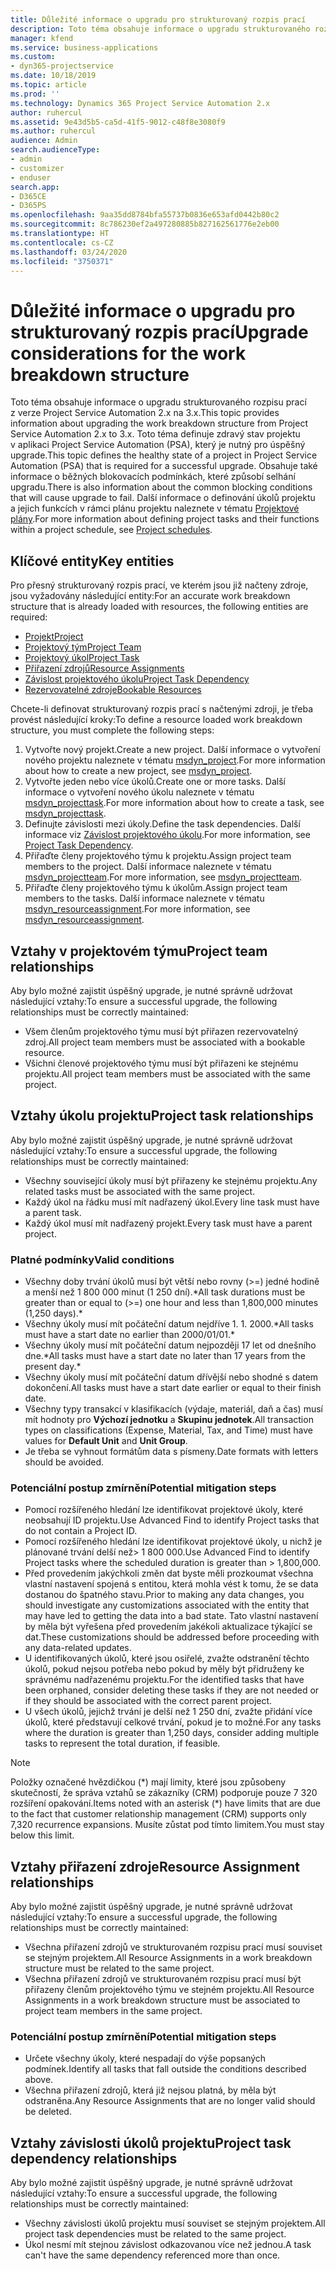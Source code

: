 ```yaml
---
title: Důležité informace o upgradu pro strukturovaný rozpis prací
description: Toto téma obsahuje informace o upgradu strukturovaného rozpisu prací z verze Project Service Automation 2.x na 3.x.
manager: kfend
ms.service: business-applications
ms.custom:
- dyn365-projectservice
ms.date: 10/18/2019
ms.topic: article
ms.prod: ''
ms.technology: Dynamics 365 Project Service Automation 2.x
author: ruhercul
ms.assetid: 9e43d5b5-ca5d-41f5-9012-c48f8e3080f9
ms.author: ruhercul
audience: Admin
search.audienceType:
- admin
- customizer
- enduser
search.app:
- D365CE
- D365PS
ms.openlocfilehash: 9aa35dd8784bfa55737b0836e653afd0442b80c2
ms.sourcegitcommit: 8c786230ef2a497280885b827162561776e2eb00
ms.translationtype: HT
ms.contentlocale: cs-CZ
ms.lasthandoff: 03/24/2020
ms.locfileid: "3750371"
---
```

# <a name="upgrade-considerations-for-the-work-breakdown-structure"></a><span data-ttu-id="f6e95-103">Důležité informace o upgradu pro strukturovaný rozpis prací</span><span class="sxs-lookup"><span data-stu-id="f6e95-103">Upgrade considerations for the work breakdown structure</span></span>
<span data-ttu-id="f6e95-104">Toto téma obsahuje informace o upgradu strukturovaného rozpisu prací z verze Project Service Automation 2.x na 3.x.</span><span class="sxs-lookup"><span data-stu-id="f6e95-104">This topic provides information about upgrading the work breakdown structure from Project Service Automation 2.x to 3.x.</span></span> <span data-ttu-id="f6e95-105">Toto téma definuje zdravý stav projektu v aplikaci Project Service Automation (PSA), který je nutný pro úspěšný upgrade.</span><span class="sxs-lookup"><span data-stu-id="f6e95-105">This topic defines the healthy state of a project in Project Service Automation (PSA) that is required for a successful upgrade.</span></span> <span data-ttu-id="f6e95-106">Obsahuje také informace o běžných blokovacích podmínkách, které způsobí selhání upgradu.</span><span class="sxs-lookup"><span data-stu-id="f6e95-106">There is also information about the common blocking conditions that will cause upgrade to fail.</span></span> <span data-ttu-id="f6e95-107">Další informace o definování úkolů projektu a jejich funkcích v rámci plánu projektu naleznete v tématu [Projektové plány](project-creating.md).</span><span class="sxs-lookup"><span data-stu-id="f6e95-107">For more information about defining project tasks and their functions within a project schedule, see [Project schedules](project-creating.md).</span></span>

## <a name="key-entities"></a><span data-ttu-id="f6e95-108">Klíčové entity</span><span class="sxs-lookup"><span data-stu-id="f6e95-108">Key entities</span></span>
<span data-ttu-id="f6e95-109">Pro přesný strukturovaný rozpis prací, ve kterém jsou již načteny zdroje, jsou vyžadovány následující entity:</span><span class="sxs-lookup"><span data-stu-id="f6e95-109">For an accurate work breakdown structure that is already loaded with resources, the following entities are required:</span></span>

- [<span data-ttu-id="f6e95-110">Projekt</span><span class="sxs-lookup"><span data-stu-id="f6e95-110">Project</span></span>](../developer/entities/msdyn_project.md)
- [<span data-ttu-id="f6e95-111">Projektový tým</span><span class="sxs-lookup"><span data-stu-id="f6e95-111">Project Team</span></span>](../developer/entities/msdyn_projectteam.md)
- [<span data-ttu-id="f6e95-112">Projektový úkol</span><span class="sxs-lookup"><span data-stu-id="f6e95-112">Project Task</span></span>](../developer/entities/msdyn_projecttask.md)
- [<span data-ttu-id="f6e95-113">Přiřazení zdrojů</span><span class="sxs-lookup"><span data-stu-id="f6e95-113">Resource Assignments</span></span>](../developer/entities/msdyn_resourceassignment.md)
- [<span data-ttu-id="f6e95-114">Závislost projektového úkolu</span><span class="sxs-lookup"><span data-stu-id="f6e95-114">Project Task Dependency</span></span>](../developer/entities/msdyn_projecttaskdependency.md)
- [<span data-ttu-id="f6e95-115">Rezervovatelné zdroje</span><span class="sxs-lookup"><span data-stu-id="f6e95-115">Bookable Resources</span></span>](../developer/entities/bookableresource.md)

<span data-ttu-id="f6e95-116">Chcete-li definovat strukturovaný rozpis prací s načtenými zdroji, je třeba provést následující kroky:</span><span class="sxs-lookup"><span data-stu-id="f6e95-116">To define a resource loaded work breakdown structure, you must complete the following steps:</span></span>

1. <span data-ttu-id="f6e95-117">Vytvořte nový projekt.</span><span class="sxs-lookup"><span data-stu-id="f6e95-117">Create a new project.</span></span> <span data-ttu-id="f6e95-118">Další informace o vytvoření nového projektu naleznete v tématu [msdyn_project](../developer/entities/msdyn_project.md).</span><span class="sxs-lookup"><span data-stu-id="f6e95-118">For more information about how to create a new project, see [msdyn_project](../developer/entities/msdyn_project.md).</span></span>
2. <span data-ttu-id="f6e95-119">Vytvořte jeden nebo více úkolů.</span><span class="sxs-lookup"><span data-stu-id="f6e95-119">Create one or more tasks.</span></span> <span data-ttu-id="f6e95-120">Další informace o vytvoření nového úkolu naleznete v tématu [msdyn_projecttask](../developer/entities/msdyn_projecttask.md).</span><span class="sxs-lookup"><span data-stu-id="f6e95-120">For more information about how to create a task, see [msdyn_projecttask](../developer/entities/msdyn_projecttask.md).</span></span>
3. <span data-ttu-id="f6e95-121">Definujte závislosti mezi úkoly.</span><span class="sxs-lookup"><span data-stu-id="f6e95-121">Define the task dependencies.</span></span> <span data-ttu-id="f6e95-122">Další informace viz [Závislost projektového úkolu](../developer/entities/msdyn_projecttaskdependency.md).</span><span class="sxs-lookup"><span data-stu-id="f6e95-122">For more information, see [Project Task Dependency](../developer/entities/msdyn_projecttaskdependency.md).</span></span>
4. <span data-ttu-id="f6e95-123">Přiřaďte členy projektového týmu k projektu.</span><span class="sxs-lookup"><span data-stu-id="f6e95-123">Assign project team members to the project.</span></span> <span data-ttu-id="f6e95-124">Další informace naleznete v tématu [msdyn_projectteam](../developer/entities/msdyn_projectteam.md).</span><span class="sxs-lookup"><span data-stu-id="f6e95-124">For more information, see [msdyn_projectteam](../developer/entities/msdyn_projectteam.md).</span></span>
5. <span data-ttu-id="f6e95-125">Přiřaďte členy projektového týmu k úkolům.</span><span class="sxs-lookup"><span data-stu-id="f6e95-125">Assign project team members to the tasks.</span></span> <span data-ttu-id="f6e95-126">Další informace naleznete v tématu [msdyn_resourceassignment](../developer/entities/msdyn_resourceassignment.md).</span><span class="sxs-lookup"><span data-stu-id="f6e95-126">For more information, see [msdyn_resourceassignment](../developer/entities/msdyn_resourceassignment.md).</span></span>

## <a name="project-team-relationships"></a><span data-ttu-id="f6e95-127">Vztahy v projektovém týmu</span><span class="sxs-lookup"><span data-stu-id="f6e95-127">Project team relationships</span></span>

<span data-ttu-id="f6e95-128">Aby bylo možné zajistit úspěšný upgrade, je nutné správně udržovat následující vztahy:</span><span class="sxs-lookup"><span data-stu-id="f6e95-128">To ensure a successful upgrade, the following relationships must be correctly maintained:</span></span>
- <span data-ttu-id="f6e95-129">Všem členům projektového týmu musí být přiřazen rezervovatelný zdroj.</span><span class="sxs-lookup"><span data-stu-id="f6e95-129">All project team members must be associated with a bookable resource.</span></span>
- <span data-ttu-id="f6e95-130">Všichni členové projektového týmu musí být přiřazeni ke stejnému projektu.</span><span class="sxs-lookup"><span data-stu-id="f6e95-130">All project team members must be associated with the same project.</span></span> 

## <a name="project-task-relationships"></a><span data-ttu-id="f6e95-131">Vztahy úkolu projektu</span><span class="sxs-lookup"><span data-stu-id="f6e95-131">Project task relationships</span></span>
<span data-ttu-id="f6e95-132">Aby bylo možné zajistit úspěšný upgrade, je nutné správně udržovat následující vztahy:</span><span class="sxs-lookup"><span data-stu-id="f6e95-132">To ensure a successful upgrade, the following relationships must be correctly maintained:</span></span>

- <span data-ttu-id="f6e95-133">Všechny související úkoly musí být přiřazeny ke stejnému projektu.</span><span class="sxs-lookup"><span data-stu-id="f6e95-133">Any related tasks must be associated with the same project.</span></span>
- <span data-ttu-id="f6e95-134">Každý úkol na řádku musí mít nadřazený úkol.</span><span class="sxs-lookup"><span data-stu-id="f6e95-134">Every line task must have a parent task.</span></span>
- <span data-ttu-id="f6e95-135">Každý úkol musí mít nadřazený projekt.</span><span class="sxs-lookup"><span data-stu-id="f6e95-135">Every task must have a parent project.</span></span>

### <a name="valid-conditions"></a><span data-ttu-id="f6e95-136">Platné podmínky</span><span class="sxs-lookup"><span data-stu-id="f6e95-136">Valid conditions</span></span>

- <span data-ttu-id="f6e95-137">Všechny doby trvání úkolů musí být větší nebo rovny (>=) jedné hodině a menší než 1 800 000 minut (1 250 dní).\*</span><span class="sxs-lookup"><span data-stu-id="f6e95-137">All task durations must be greater than or equal to (>=) one hour and less than 1,800,000 minutes (1,250 days).\*</span></span>
- <span data-ttu-id="f6e95-138">Všechny úkoly musí mít počáteční datum nejdříve 1. 1. 2000.\*</span><span class="sxs-lookup"><span data-stu-id="f6e95-138">All tasks must have a start date no earlier than 2000/01/01.\*</span></span>
- <span data-ttu-id="f6e95-139">Všechny úkoly musí mít počáteční datum nejpozději 17 let od dnešního dne.\*</span><span class="sxs-lookup"><span data-stu-id="f6e95-139">All tasks must have a start date no later than 17 years from the present day.\*</span></span>
- <span data-ttu-id="f6e95-140">Všechny úkoly musí mít počáteční datum dřívější nebo shodné s datem dokončení.</span><span class="sxs-lookup"><span data-stu-id="f6e95-140">All tasks must have a start date earlier or equal to their finish date.</span></span>
- <span data-ttu-id="f6e95-141">Všechny typy transakcí v klasifikacích (výdaje, materiál, daň a čas) musí mít hodnoty pro **Výchozí jednotku** a **Skupinu jednotek**.</span><span class="sxs-lookup"><span data-stu-id="f6e95-141">All transaction types on classifications (Expense, Material, Tax, and Time) must have values for **Default Unit** and **Unit Group**.</span></span>
- <span data-ttu-id="f6e95-142">Je třeba se vyhnout formátům data s písmeny.</span><span class="sxs-lookup"><span data-stu-id="f6e95-142">Date formats with letters should be avoided.</span></span>

### <a name="potential-mitigation-steps"></a><span data-ttu-id="f6e95-143">Potenciální postup zmírnění</span><span class="sxs-lookup"><span data-stu-id="f6e95-143">Potential mitigation steps</span></span>
- <span data-ttu-id="f6e95-144">Pomocí rozšířeného hledání lze identifikovat projektové úkoly, které neobsahují ID projektu.</span><span class="sxs-lookup"><span data-stu-id="f6e95-144">Use Advanced Find to identify Project tasks that do not contain a Project ID.</span></span>
- <span data-ttu-id="f6e95-145">Pomocí rozšířeného hledání lze identifikovat projektové úkoly, u nichž je plánované trvání delší než> 1 800 000.</span><span class="sxs-lookup"><span data-stu-id="f6e95-145">Use Advanced Find to identify Project tasks where the scheduled duration is greater than > 1,800,000.</span></span>
- <span data-ttu-id="f6e95-146">Před provedením jakýchkoli změn dat byste měli prozkoumat všechna vlastní nastavení spojená s entitou, která mohla vést k tomu, že se data dostanou do špatného stavu.</span><span class="sxs-lookup"><span data-stu-id="f6e95-146">Prior to making any data changes, you should investigate any customizations associated with the entity that may have led to getting the data into a bad state.</span></span> <span data-ttu-id="f6e95-147">Tato vlastní nastavení by měla být vyřešena před provedením jakékoli aktualizace týkající se dat.</span><span class="sxs-lookup"><span data-stu-id="f6e95-147">These customizations should be addressed before proceeding with any data-related updates.</span></span>
- <span data-ttu-id="f6e95-148">U identifikovaných úkolů, které jsou osiřelé, zvažte odstranění těchto úkolů, pokud nejsou potřeba nebo pokud by měly být přidruženy ke správnému nadřazenému projektu.</span><span class="sxs-lookup"><span data-stu-id="f6e95-148">For the identified tasks that have been orphaned, consider deleting these tasks if they are not needed or if they should be associated with the correct parent project.</span></span>
- <span data-ttu-id="f6e95-149">U všech úkolů, jejichž trvání je delší než 1 250 dní, zvažte přidání více úkolů, které představují celkové trvání, pokud je to možné.</span><span class="sxs-lookup"><span data-stu-id="f6e95-149">For any tasks where the duration is greater than 1,250 days, consider adding multiple tasks to represent the total duration, if feasible.</span></span>

> [!NOTE]
> <span data-ttu-id="f6e95-150">Položky označené hvězdičkou (\*) mají limity, které jsou způsobeny skutečností, že správa vztahů se zákazníky (CRM) podporuje pouze 7 320 rozšíření opakování.</span><span class="sxs-lookup"><span data-stu-id="f6e95-150">Items noted with an asterisk (\*) have limits that are due to the fact that customer relationship management (CRM) supports only 7,320 recurrence expansions.</span></span> <span data-ttu-id="f6e95-151">Musíte zůstat pod tímto limitem.</span><span class="sxs-lookup"><span data-stu-id="f6e95-151">You must stay below this limit.</span></span>

## <a name="resource-assignment-relationships"></a><span data-ttu-id="f6e95-152">Vztahy přiřazení zdroje</span><span class="sxs-lookup"><span data-stu-id="f6e95-152">Resource Assignment relationships</span></span>
<span data-ttu-id="f6e95-153">Aby bylo možné zajistit úspěšný upgrade, je nutné správně udržovat následující vztahy:</span><span class="sxs-lookup"><span data-stu-id="f6e95-153">To ensure a successful upgrade, the following relationships must be correctly maintained:</span></span>

- <span data-ttu-id="f6e95-154">Všechna přiřazení zdrojů ve strukturovaném rozpisu prací musí souviset se stejným projektem.</span><span class="sxs-lookup"><span data-stu-id="f6e95-154">All Resource Assignments in a work breakdown structure must be related to the same project.</span></span>
- <span data-ttu-id="f6e95-155">Všechna přiřazení zdrojů ve strukturovaném rozpisu prací musí být přiřazeny členům projektového týmu ve stejném projektu.</span><span class="sxs-lookup"><span data-stu-id="f6e95-155">All Resource Assignments in a work breakdown structure must be associated to project team members in the same project.</span></span>

### <a name="potential-mitigation-steps"></a><span data-ttu-id="f6e95-156">Potenciální postup zmírnění</span><span class="sxs-lookup"><span data-stu-id="f6e95-156">Potential mitigation steps</span></span>
- <span data-ttu-id="f6e95-157">Určete všechny úkoly, které nespadají do výše popsaných podmínek.</span><span class="sxs-lookup"><span data-stu-id="f6e95-157">Identify all tasks that fall outside the conditions described above.</span></span>  
- <span data-ttu-id="f6e95-158">Všechna přiřazení zdrojů, která již nejsou platná, by měla být odstraněna.</span><span class="sxs-lookup"><span data-stu-id="f6e95-158">Any Resource Assignments that are no longer valid should be deleted.</span></span>

## <a name="project-task-dependency-relationships"></a><span data-ttu-id="f6e95-159">Vztahy závislosti úkolů projektu</span><span class="sxs-lookup"><span data-stu-id="f6e95-159">Project task dependency relationships</span></span>
<span data-ttu-id="f6e95-160">Aby bylo možné zajistit úspěšný upgrade, je nutné správně udržovat následující vztahy:</span><span class="sxs-lookup"><span data-stu-id="f6e95-160">To ensure a successful upgrade, the following relationships must be correctly maintained:</span></span>

- <span data-ttu-id="f6e95-161">Všechny závislosti úkolů projektu musí souviset se stejným projektem.</span><span class="sxs-lookup"><span data-stu-id="f6e95-161">All project task dependencies must be related to the same project.</span></span>
- <span data-ttu-id="f6e95-162">Úkol nesmí mít stejnou závislost odkazovanou více než jednou.</span><span class="sxs-lookup"><span data-stu-id="f6e95-162">A task can't have the same dependency referenced more than once.</span></span>
